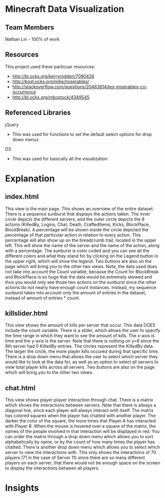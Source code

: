 Minecraft Data Visualization
============================

Team Members
------------
Nathan Lin - 100% of work


Resources
---------
This project used these particuar resources:
* http://bl.ocks.org/kerryrodden/7090426
* http://bost.ocks.org/mike/miserables/
* http://stackoverflow.com/questions/20463614/les-miserables-co-occurrence
* http://bl.ocks.org/mbostock/4349545

Referenced Libraries
--------------------
jQuery
* This was used for functions to set the default select options for drop down menus

D3
* This was used for basically all the visualization

Explanation
===========

index.html
----------
This view is the main page. This shows an overview of the entire dataset. There is a sequence sunburst that displays the actions taken. The inner circle depicts the different servers, and the outer circle depicts the 8 actions (KilledBy, Logins, Chat, Death, CraftedItems, Kicks, BlockPlace, BlockBreak). A percentage will be shown inside the circle depicted the percentage of that particular action in relation to every action. This percentage will also show up on the breadcrumb trail, located in the upper left. This will show the name of the server and the name of the action, along with a percentage. The sunburst is color coded and you can see all the different colors and what they stand for by clicking on the Legend button in the upper right, which will show the legend. Two buttons are also on the page which will bring you to the other two views. Note, the data used does not take into account the Count variable, because the Count for BlockBreak and BlockPlace is so huge that the data would be extremely skewed and thus you would only see those two actions on the sunburst since the other actions do not nearly have enough count instances. Instead, my sequence sunburst takes into account only the amount of entries in the dataset, instead of amount of entries * count.

killslider.html
---------------
This view shows the amount of kills per server that occur. This data DOES include the count variable. There is a slider, which allows the user to specify the time range in which they want to see the amount of kills. The x-axis is time and the y-axis is the server. Note that there is nothing on y=8 since the 8th server had 0 KilledBy entries. The circles represent the KilledBy data. The larger the circle, the more player kills occured during that specific time. There is a drop down menu that allows the user to select which server they would like to look at the data for, as well as an option to select all servers to view total player kills across all servers. Two buttons are also on the page which will bring you to the other two views.

chat.html
---------
This view shows player-player interaction through chat. There is a matrix which shows the interactions between servers. Note that there is always a diagonal line, since each player will always interact with itself. The matrix has colored squares when the player has chatted with another player. The darker the color of the square, the more times that Player A has interacted with Player B. When the mouse is hovered over a square of the matrix, the names of the people involved in that interaction will be displayed in red. You can order the matrix through a drop down menu which allows you to sort alphabetically by name, or by the count of how many times the player has chatted. There is another drop down menu which allows you to select which server to view the interactions with. This only shows the interactions of 70 players (71 in the case of Server 11) since there are so many different players on each server, that there would not be enough space on the screen to display the interactions between all players.

Insights
========
